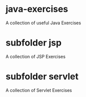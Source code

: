 # java-exercises
A collection of useful Java Exercises

# subfolder jsp
A collection of JSP Exercises

# subfolder servlet
A collection of Servlet Exercises
